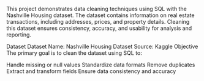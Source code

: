 This project demonstrates data cleaning techniques using SQL with the Nashville Housing dataset. 
The dataset contains information on real estate transactions, including addresses, prices, and property details. Cleaning this dataset ensures consistency, accuracy, and usability for analysis and reporting.


Dataset
Dataset Name: Nashville Housing Dataset
Source: Kaggle 
Objective
The primary goal is to clean the dataset using SQL to:

Handle missing or null values
Standardize data formats
Remove duplicates
Extract and transform fields
Ensure data consistency and accuracy
